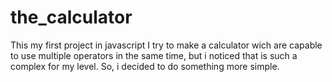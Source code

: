 # the_calculator
This my first project in javascript
I try to make a calculator wich are capable to use multiple operators in the same time, but i noticed that is such a complex for my level. So, i decided to do something more simple. 
